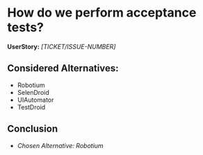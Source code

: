 # How do we perform acceptance tests?
**UserStory:** *[TICKET/ISSUE-NUMBER]*

## Considered Alternatives:
* Robotium
* SelenDroid
* UIAutomator
* TestDroid

## Conclusion
* *Chosen Alternative: Robotium*
